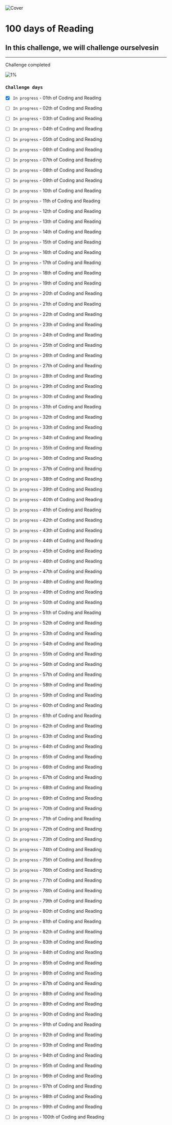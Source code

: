 ![Cover](https://user-images.githubusercontent.com/77260050/144097650-92adfe6e-a0d0-410b-b88e-ec7661f8fdf7.png)
# 100 days of Reading

## In this challenge, we will challenge ourselvesin 

---
Challenge completed

![1%](https://progress-bar.dev/1/?title=Done)


### `Challenge days`


- [x] `In progress` - 01th of Coding and Reading 

- [ ] `In progress` - 02th of Coding and Reading

- [ ] `In progress` - 03th of Coding and Reading

- [ ] `In progress` - 04th of Coding and Reading

- [ ] `In progress` - 05th of Coding and Reading

- [ ] `In progress` - 06th of Coding and Reading

- [ ] `In progress` - 07th of Coding and Reading

- [ ] `In progress` - 08th of Coding and Reading

- [ ] `In progress` - 09th of Coding and Reading

- [ ] `In progress` - 10th of Coding and Reading

- [ ] `In progress` - 11th of Coding and Reading

- [ ] `In progress` - 12th of Coding and Reading

- [ ] `In progress` - 13th of Coding and Reading

- [ ] `In progress` - 14th of Coding and Reading

- [ ] `In progress` - 15th of Coding and Reading

- [ ] `In progress` - 16th of Coding and Reading

- [ ] `In progress` - 17th of Coding and Reading

- [ ] `In progress` - 18th of Coding and Reading

- [ ] `In progress` - 19th of Coding and Reading

- [ ] `In progress` - 20th of Coding and Reading

- [ ] `In progress` - 21th of Coding and Reading

- [ ] `In progress` - 22th of Coding and Reading

- [ ] `In progress` - 23th of Coding and Reading

- [ ] `In progress` - 24th of Coding and Reading

- [ ] `In progress` - 25th of Coding and Reading

- [ ] `In progress` - 26th of Coding and Reading

- [ ] `In progress` - 27th of Coding and Reading

- [ ] `In progress` - 28th of Coding and Reading

- [ ] `In progress` - 29th of Coding and Reading

- [ ] `In progress` - 30th of Coding and Reading

- [ ] `In progress` - 31th of Coding and Reading

- [ ] `In progress` - 32th of Coding and Reading

- [ ] `In progress` - 33th of Coding and Reading

- [ ] `In progress` - 34th of Coding and Reading

- [ ] `In progress` - 35th of Coding and Reading

- [ ] `In progress` - 36th of Coding and Reading

- [ ] `In progress` - 37th of Coding and Reading

- [ ] `In progress` - 38th of Coding and Reading

- [ ] `In progress` - 39th of Coding and Reading

- [ ] `In progress` - 40th of Coding and Reading

- [ ] `In progress` - 41th of Coding and Reading

- [ ] `In progress` - 42th of Coding and Reading

- [ ] `In progress` - 43th of Coding and Reading

- [ ] `In progress` - 44th of Coding and Reading

- [ ] `In progress` - 45th of Coding and Reading

- [ ] `In progress` - 46th of Coding and Reading

- [ ] `In progress` - 47th of Coding and Reading

- [ ] `In progress` - 48th of Coding and Reading

- [ ] `In progress` - 49th of Coding and Reading

- [ ] `In progress` - 50th of Coding and Reading

- [ ] `In progress` - 51th of Coding and Reading

- [ ] `In progress` - 52th of Coding and Reading

- [ ] `In progress` - 53th of Coding and Reading

- [ ] `In progress` - 54th of Coding and Reading

- [ ] `In progress` - 55th of Coding and Reading

- [ ] `In progress` - 56th of Coding and Reading

- [ ] `In progress` - 57th of Coding and Reading

- [ ] `In progress` - 58th of Coding and Reading

- [ ] `In progress` - 59th of Coding and Reading

- [ ] `In progress` - 60th of Coding and Reading

- [ ] `In progress` - 61th of Coding and Reading

- [ ] `In progress` - 62th of Coding and Reading

- [ ] `In progress` - 63th of Coding and Reading

- [ ] `In progress` - 64th of Coding and Reading

- [ ] `In progress` - 65th of Coding and Reading

- [ ] `In progress` - 66th of Coding and Reading

- [ ] `In progress` - 67th of Coding and Reading

- [ ] `In progress` - 68th of Coding and Reading

- [ ] `In progress` - 69th of Coding and Reading

- [ ] `In progress` - 70th of Coding and Reading

- [ ] `In progress` - 71th of Coding and Reading

- [ ] `In progress` - 72th of Coding and Reading

- [ ] `In progress` - 73th of Coding and Reading

- [ ] `In progress` - 74th of Coding and Reading

- [ ] `In progress` - 75th of Coding and Reading

- [ ] `In progress` - 76th of Coding and Reading

- [ ] `In progress` - 77th of Coding and Reading

- [ ] `In progress` - 78th of Coding and Reading

- [ ] `In progress` - 79th of Coding and Reading

- [ ] `In progress` - 80th of Coding and Reading

- [ ] `In progress` - 81th of Coding and Reading

- [ ] `In progress` - 82th of Coding and Reading

- [ ] `In progress` - 83th of Coding and Reading

- [ ] `In progress` - 84th of Coding and Reading

- [ ] `In progress` - 85th of Coding and Reading

- [ ] `In progress` - 86th of Coding and Reading

- [ ] `In progress` - 87th of Coding and Reading

- [ ] `In progress` - 88th of Coding and Reading

- [ ] `In progress` - 89th of Coding and Reading

- [ ] `In progress` - 90th of Coding and Reading

- [ ] `In progress` - 91th of Coding and Reading

- [ ] `In progress` - 92th of Coding and Reading

- [ ] `In progress` - 93th of Coding and Reading

- [ ] `In progress` - 94th of Coding and Reading

- [ ] `In progress` - 95th of Coding and Reading

- [ ] `In progress` - 96th of Coding and Reading

- [ ] `In progress` - 97th of Coding and Reading

- [ ] `In progress` - 98th of Coding and Reading

- [ ] `In progress` - 99th of Coding and Reading

- [ ] `In progress` - 100th of Coding and Reading


<!-- |  unit  |  unit  |  unit  |
| ----- | ----- | ----- |  -->






